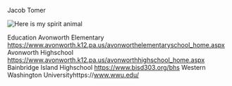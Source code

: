 
Jacob Tomer

![Here is my spirit animal](/Users/jrtomer/Desktop/03e44d022279a3b794dae2eb9529b641.jpg "Ignore")

Education
Avonworth Elementary https://www.avonworth.k12.pa.us/avonworthelementaryschool_home.aspx
Avonworth Highschool https://www.avonworth.k12.pa.us/avonworthhighschool_home.aspx
Bainbridge Island Highschool https://www.bisd303.org/bhs
Western Washington Universityhttps://www.wwu.edu/